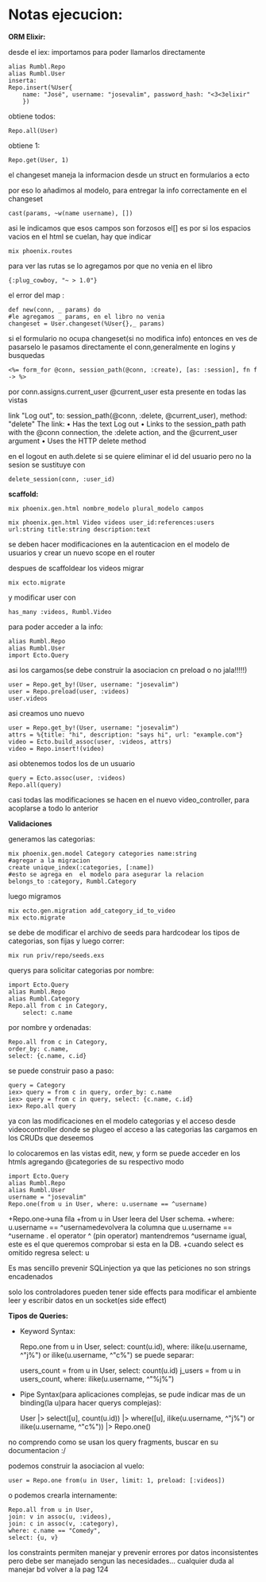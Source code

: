 Notas ejecucion:
===
**ORM Elixir:**

desde el iex:
importamos para poder llamarlos directamente

	alias Rumbl.Repo
	alias Rumbl.User
	inserta:
	Repo.insert(%User{
	    name: "José", username: "josevalim", password_hash: "<3<3elixir"
	    })


obtiene todos:

	Repo.all(User)
obtiene 1:

	Repo.get(User, 1)
el changeset maneja la informacion desde un struct en formularios a ecto

por eso lo añadimos al modelo, para entregar la info correctamente
en el changeset

	cast(params, ~w(name username), [])
asi le indicamos que esos campos son forzosos
el[] es por si los espacios vacios en el html se cuelan, hay que indicar

	mix phoenix.routes 
para ver las rutas 
se lo agregamos por que no venia en el libro

	{:plug_cowboy, "~ > 1.0"}
el error del map :

	def new(conn, _ params) do
    #le agregamos _ params, en el libro no venia
    changeset = User.changeset(%User{},_ params)

si el formulario no ocupa changeset(si no modifica info)
 entonces en ves de pasarselo le pasamos directamente el conn,generalmente en logins y busquedas

	<%= form_for @conn, session_path(@conn, :create), [as: :session], fn f -> %>


por conn.assigns.current_user @current_user esta presente en todas las vistas 

link "Log out",
to:
session_path(@conn, :delete, @current_user),
method: "delete"
The link:
• Has the text Log out
• Links to the session_path path with the @conn connection, the :delete action,
and the @current_user argument
• Uses the HTTP delete method


en el logout en auth.delete si se quiere eliminar el id del usuario pero no la sesion se sustituye con

	delete_session(conn, :user_id)

**scaffold:**

	mix phoenix.gen.html nombre_modelo plural_modelo campos

	mix phoenix.gen.html Video videos user_id:references:users 
	url:string title:string description:text

se deben hacer modificaciones en la autenticacion en el modelo de usuarios
y crear un nuevo scope en el router

despues de scaffoldear los videos migrar

	mix ecto.migrate
y modificar  user con 

	has_many :videos, Rumbl.Video
para poder acceder a la info:

	alias Rumbl.Repo
	alias Rumbl.User
	import Ecto.Query
asi los cargamos(se debe construir la asociacion cn preload o no jala!!!!!)

	user = Repo.get_by!(User, username: "josevalim")
	user = Repo.preload(user, :videos)
	user.videos
asi creamos uno nuevo

	user = Repo.get_by!(User, username: "josevalim")
	attrs = %{title: "hi", description: "says hi", url: "example.com"}
	video = Ecto.build_assoc(user, :videos, attrs)
	video = Repo.insert!(video)
asi obtenemos todos los de un usuario

	query = Ecto.assoc(user, :videos)
	Repo.all(query)

casi todas las modificaciones se hacen en el nuevo video_controller, para acoplarse a todo lo anterior

**Validaciones**

generamos las categorias:

	mix phoenix.gen.model Category categories name:string
	#agregar a la migracion
	create unique_index(:categories, [:name])
	#esto se agrega en  el modelo para asegurar la relacion
	belongs_to :category, Rumbl.Category
luego migramos

	mix ecto.gen.migration add_category_id_to_video
	mix ecto.migrate

se debe de modificar el archivo de seeds para hardcodear los tipos de categorias, son fijas y luego correr: 

	mix run priv/repo/seeds.exs

querys para solicitar categorias por nombre:

	import Ecto.Query
	alias Rumbl.Repo
	alias Rumbl.Category
	Repo.all from c in Category,
		select: c.name
por nombre y ordenadas:

	Repo.all from c in Category,
	order_by: c.name,
	select: {c.name, c.id}
se puede construir paso a paso:	

	query = Category
	iex> query = from c in query, order_by: c.name
	iex> query = from c in query, select: {c.name, c.id}
	iex> Repo.all query

ya con las modificaciones en el modelo categorias
y el acceso desde videocontroller donde se plugeo el acceso a las categorias las cargamos en los CRUDs que deseemos

lo colocaremos en las vistas edit, new, y form se puede acceder en los htmls agregando @categories de su respectivo modo

	import Ecto.Query
	alias Rumbl.Repo
	alias Rumbl.User
	username = "josevalim"
	Repo.one(from u in User, where: u.username == ^username)
+Repo.one->una fila
+from u in User leera del User schema.
+where: u.username == ^usernamedevolvera la columna  que u.username ==
^username . el operator ^ (pin operator) mantendremos ^username igual, este es el que queremos comprobar si esta en la DB.
+cuando select  es omitido regresa select: u

Es mas sencillo prevenir SQLinjection ya que las peticiones no son strings encadenados

solo los controladores pueden tener side effects para modificar el ambiente
leer y escribir datos en un socket(es side effect)

**Tipos de Queries:**

+ Keyword Syntax:

	Repo.one from u in User, select: count(u.id), where: ilike(u.username, ^"j%") or ilike(u.username, ^"c%")
se puede separar:

	users_count = from u in User, select: count(u.id)
	j_users = from u in users_count, where: ilike(u.username, ^"%j%")

+ Pipe Syntax(para aplicaciones complejas, se pude indicar mas de un binding(la u)para hacer querys complejas):
	
	User |>
	select([u], count(u.id)) |>
	where([u], ilike(u.username, ^"j%") or ilike(u.username, ^"c%")) |>
	Repo.one()

no comprendo como se usan los query fragments, buscar en su documentacion :/

podemos construir la asociacion al vuelo:

	user = Repo.one from(u in User, limit: 1, preload: [:videos])

o podemos crearla internamente:

	Repo.all from u in User, 
	join: v in assoc(u, :videos),
	join: c in assoc(v, :category),
	where: c.name == "Comedy",
	select: {u, v}

los constraints permiten manejar y prevenir errores por datos inconsistentes
pero debe ser manejado sengun las necesidades... cualquier duda al manejar bd volver a la pag 124



